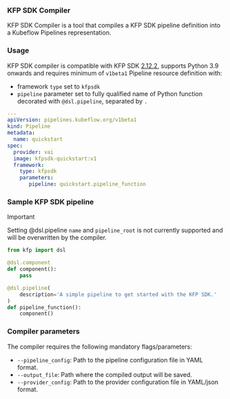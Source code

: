 ### KFP SDK Compiler

KFP SDK Compiler is a tool that compiles a KFP SDK pipeline definition into a Kubeflow Pipelines representation.

### Usage

KFP SDK compiler is compatible with KFP SDK [2.12.2](https://kubeflow-pipelines.readthedocs.io/en/sdk-2.12.1/), supports Python 3.9 onwards and requires minimum of `v1beta1` Pipeline resource definition with:
- framework `type` set to `kfpsdk`
- `pipeline` parameter set to fully qualified name of Python function decorated with `@dsl.pipeline`, separated by `.`

```yaml
---
apiVersion: pipelines.kubeflow.org/v1beta1
kind: Pipeline
metadata:
  name: quickstart
spec:
  provider: vai
  image: kfpsdk-quickstart:v1
  framework:
    type: kfpsdk
    parameters:
       pipeline: quickstart.pipeline_function
```

### Sample KFP SDK pipeline

> [!IMPORTANT]
> Setting @dsl.pipeline `name` and `pipeline_root` is not currently supported and will be overwritten by the compiler.

```python
from kfp import dsl

@dsl.component
def component():
    pass

@dsl.pipeline(
    description='A simple pipeline to get started with the KFP SDK.'
)
def pipeline_function():
    component()
```

### Compiler parameters
The compiler requires the following mandatory flags/parameters:

- `--pipeline_config`: Path to the pipeline configuration file in YAML format.
- `--output_file`: Path where the compiled output will be saved.
- `--provider_config`: Path to the provider configuration file in YAML/json format.
